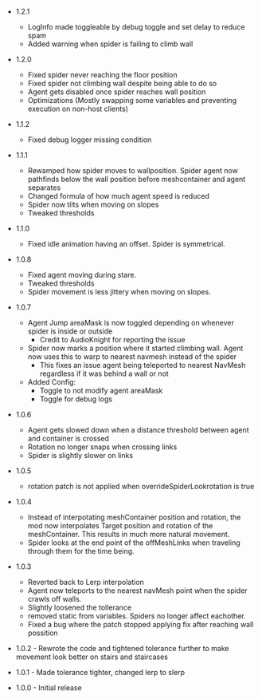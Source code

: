 - 1.2.1
	- LogInfo made toggleable by debug toggle and set delay to reduce spam
	- Added warning when spider is failing to climb wall

- 1.2.0
	- Fixed spider never reaching the floor position
	- Fixed spider not climbing wall despite being able to do so
	- Agent gets disabled once spider reaches wall position
	- Optimizations (Mostly swapping some variables and preventing execution on non-host clients)
- 1.1.2
	- Fixed debug logger missing condition
- 1.1.1
	- Rewamped how spider moves to wallposition. Spider agent now pathfinds below the wall position before meshcontainer and agent separates
	- Changed formula of how much agent speed is reduced
	- Spider now tilts when moving on slopes
	- Tweaked thresholds
- 1.1.0
	- Fixed idle animation having an offset. Spider is symmetrical.
- 1.0.8
	- Fixed agent moving during stare.
	- Tweaked thresholds
	- Spider movement is less jittery when moving on slopes.
- 1.0.7
	- Agent Jump areaMask is now toggled depending on whenever spider is inside or outside
		- Credit to AudioKnight for reporting the issue
	- Spider now marks a position where it started climbing wall. Agent now uses this to warp to nearest navmesh instead of the spider
		- This fixes an issue agent being teleported to nearest NavMesh regardless if it was behind a wall or not
	- Added Config:
		- Toggle to not modify agent areaMask
		- Toggle for debug logs
- 1.0.6
	- Agent gets slowed down when a distance threshold between agent and container is crossed
	- Rotation no longer snaps when crossing links
	- Spider is slightly slower on links
- 1.0.5
	- rotation patch is not applied when overrideSpiderLookrotation is true
- 1.0.4
	- Instead of interpotating meshContainer position and rotation, the mod now interpolates Target position and rotation of the meshContainer. This results in much more natural movement.
	- Spider looks at the end point of the offMeshLinks when traveling through them for the time being.
- 1.0.3
	- Reverted back to Lerp interpolation
	- Agent now teleports to the nearest navMesh point when the spider crawls off walls.
	- Slightly loosened the tollerance
	- removed static from variables. Spiders no longer affect eachother.
	- Fixed a bug where the patch stopped applying fix after reaching wall possition
- 1.0.2 - Rewrote the code and tightened tolerance further to make movement look better on stairs and staircases <br>
- 1.0.1 - Made tolerance tighter, changed lerp to slerp<br>
- 1.0.0 - Initial release <br>